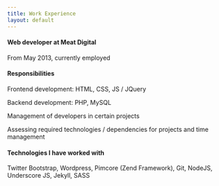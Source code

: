 ```yaml
---
title: Work Experience 
layout: default
---
```


#### Web developer at Meat Digital
From May 2013, currently employed

#### Responsibilities

Frontend development: HTML, CSS, JS / JQuery

Backend development: PHP, MySQL

Management of developers in certain projects

Assessing required technologies / dependencies for projects and time management

#### Technologies I have worked with

Twitter Bootstrap, Wordpress, Pimcore (Zend Framework), Git, NodeJS, Underscore JS, Jekyll, SASS


